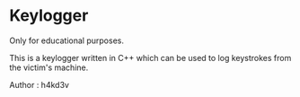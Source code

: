# Keylogger
Only for educational purposes.

This is a keylogger written in C++ which can be used to log keystrokes from the victim's machine.

Author : h4kd3v
